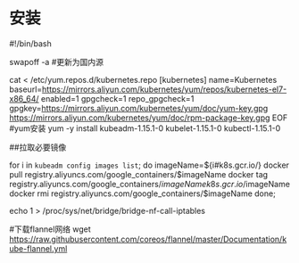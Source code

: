 # 安装


#!/bin/bash

swapoff -a
#更新为国内源

cat <<EOF > /etc/yum.repos.d/kubernetes.repo
[kubernetes]
name=Kubernetes
baseurl=https://mirrors.aliyun.com/kubernetes/yum/repos/kubernetes-el7-x86_64/
enabled=1
gpgcheck=1
repo_gpgcheck=1
gpgkey=https://mirrors.aliyun.com/kubernetes/yum/doc/yum-key.gpg https://mirrors.aliyun.com/kubernetes/yum/doc/rpm-package-key.gpg
EOF
#yum安装
yum -y install kubeadm-1.15.1-0 kubelet-1.15.1-0 kubectl-1.15.1-0

##拉取必要镜像

for i in `kubeadm config images list`; do
    imageName=${i#k8s.gcr.io/}
    docker pull registry.aliyuncs.com/google_containers/$imageName
    docker tag registry.aliyuncs.com/google_containers/$imageName k8s.gcr.io/$imageName
    docker rmi registry.aliyuncs.com/google_containers/$imageName
   done;

 echo 1 > /proc/sys/net/bridge/bridge-nf-call-iptables


#下载flannel网络
wget https://raw.githubusercontent.com/coreos/flannel/master/Documentation/kube-flannel.yml
